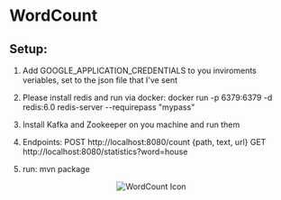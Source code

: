 # WordCount

## Setup:

1. Add GOOGLE_APPLICATION_CREDENTIALS to you inviroments veriables, set to the json file that I've sent

2. Please install redis and run via docker:
docker run -p 6379:6379 -d redis:6.0 redis-server --requirepass "mypass"

3. Install Kafka and Zookeeper on you machine and run them

4. Endpoints:
POST http://localhost:8080/count
{path, text, url}
GET http://localhost:8080/statistics?word=house

5. run: mvn package

<p align = "center"><img src="https://i.ibb.co/SQVzD5X/Screen-Shot-2020-12-05-at-4-59-02-PM.png" alt="WordCount Icon"/></p>
